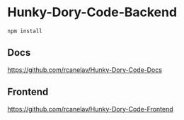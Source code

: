 ﻿# Hunky-Dory-Code-Backend
 
 `npm install`


## Docs 
https://github.com/rcanelav/Hunky-Dory-Code-Docs

## Frontend
https://github.com/rcanelav/Hunky-Dory-Code-Frontend
